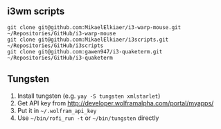 ## i3wm scripts
```
git clone git@github.com:MikaelElkiaer/i3-warp-mouse.git ~/Repositories/GitHub/i3-warp-mouse
git clone git@github.com:MikaelElkiaer/i3scripts.git ~/Repositories/GitHub/i3scripts
git clone git@github.com:gawen947/i3-quaketerm.git ~/Repositories/GitHub/i3-quaketerm
```

## Tungsten

1. Install tungsten (e.g. `yay -S tungsten xmlstarlet`)
2. Get API key from http://developer.wolframalpha.com/portal/myapps/
3. Put it in `~/.wolfram_api_key`
4. Use `~/bin/rofi_run -t` or `~/bin/tungsten` directly
